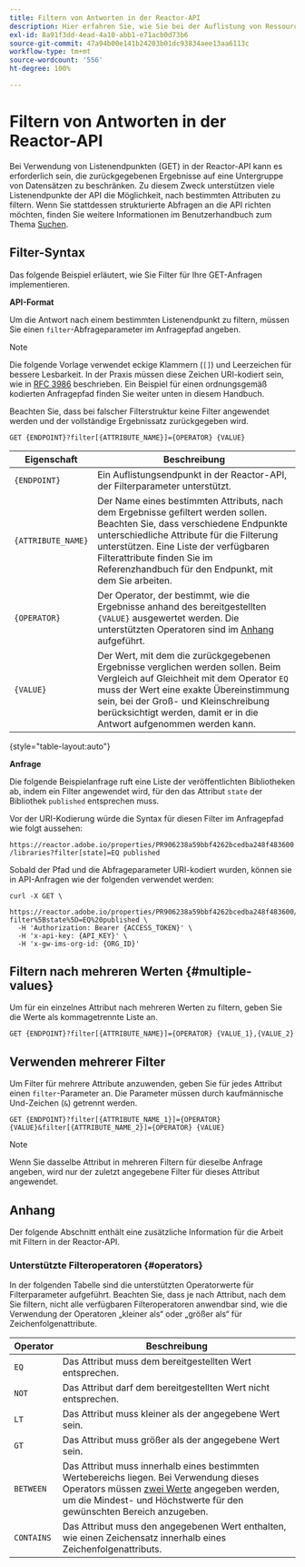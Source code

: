 ```yaml
---
title: Filtern von Antworten in der Reactor-API
description: Hier erfahren Sie, wie Sie bei der Auflistung von Ressourcen in der Reactor-API Ergebnisse filtern können.
exl-id: 8a91f3dd-4ead-4a10-abb1-e71acb0d73b6
source-git-commit: 47a94b00e141b24203b01dc93834aee13aa6113c
workflow-type: tm+mt
source-wordcount: '556'
ht-degree: 100%

---
```


# Filtern von Antworten in der Reactor-API

Bei Verwendung von Listenendpunkten (GET) in der Reactor-API kann es erforderlich sein, die zurückgegebenen Ergebnisse auf eine Untergruppe von Datensätzen zu beschränken. Zu diesem Zweck unterstützen viele Listenendpunkte der API die Möglichkeit, nach bestimmten Attributen zu filtern. Wenn Sie stattdessen strukturierte Abfragen an die API richten möchten, finden Sie weitere Informationen im Benutzerhandbuch zum Thema [Suchen](./search.md).

## Filter-Syntax

Das folgende Beispiel erläutert, wie Sie Filter für Ihre GET-Anfragen implementieren.

**API-Format**

Um die Antwort nach einem bestimmten Listenendpunkt zu filtern, müssen Sie einen `filter`-Abfrageparameter im Anfragepfad angeben.

>[!NOTE]
>
>Die folgende Vorlage verwendet eckige Klammern (`[]`) und Leerzeichen für bessere Lesbarkeit. In der Praxis müssen diese Zeichen URI-kodiert sein, wie in [RFC 3986](https://tools.ietf.org/html/rfc3986) beschrieben. Ein Beispiel für einen ordnungsgemäß kodierten Anfragepfad finden Sie weiter unten in diesem Handbuch.
>
>Beachten Sie, dass bei falscher Filterstruktur keine Filter angewendet werden und der vollständige Ergebnissatz zurückgegeben wird.

```http
GET {ENDPOINT}?filter[{ATTRIBUTE_NAME}]={OPERATOR} {VALUE}
```

| Eigenschaft | Beschreibung |
| --- | --- |
| `{ENDPOINT}` | Ein Auflistungsendpunkt in der Reactor-API, der Filterparameter unterstützt. |
| `{ATTRIBUTE_NAME}` | Der Name eines bestimmten Attributs, nach dem Ergebnisse gefiltert werden sollen. Beachten Sie, dass verschiedene Endpunkte unterschiedliche Attribute für die Filterung unterstützen. Eine Liste der verfügbaren Filterattribute finden Sie im Referenzhandbuch für den Endpunkt, mit dem Sie arbeiten. |
| `{OPERATOR}` | Der Operator, der bestimmt, wie die Ergebnisse anhand des bereitgestellten `{VALUE}` ausgewertet werden. Die unterstützten Operatoren sind im [Anhang](#supported-operators) aufgeführt. |
| `{VALUE}` | Der Wert, mit dem die zurückgegebenen Ergebnisse verglichen werden sollen. Beim Vergleich auf Gleichheit mit dem Operator `EQ` muss der Wert eine exakte Übereinstimmung sein, bei der Groß- und Kleinschreibung berücksichtigt werden, damit er in die Antwort aufgenommen werden kann. |

{style=&quot;table-layout:auto&quot;}

**Anfrage**

Die folgende Beispielanfrage ruft eine Liste der veröffentlichten Bibliotheken ab, indem ein Filter angewendet wird, für den das Attribut `state` der Bibliothek `published` entsprechen muss.

Vor der URI-Kodierung würde die Syntax für diesen Filter im Anfragepfad wie folgt aussehen:

`https://reactor.adobe.io/properties/PR906238a59bbf4262bcedba248f483600/libraries?filter[state]=EQ published`

Sobald der Pfad und die Abfrageparameter URI-kodiert wurden, können sie in API-Anfragen wie der folgenden verwendet werden:

```shell
curl -X GET \
  https://reactor.adobe.io/properties/PR906238a59bbf4262bcedba248f483600/libraries?filter%5Bstate%5D=EQ%20published \
  -H 'Authorization: Bearer {ACCESS_TOKEN}' \
  -H 'x-api-key: {API_KEY}' \
  -H 'x-gw-ims-org-id: {ORG_ID}'
```

## Filtern nach mehreren Werten {#multiple-values}

Um für ein einzelnes Attribut nach mehreren Werten zu filtern, geben Sie die Werte als kommagetrennte Liste an.

```http
GET {ENDPOINT}?filter[{ATTRIBUTE_NAME}]={OPERATOR} {VALUE_1},{VALUE_2}
```

## Verwenden mehrerer Filter

Um Filter für mehrere Attribute anzuwenden, geben Sie für jedes Attribut einen `filter`-Parameter an. Die Parameter müssen durch kaufmännische Und-Zeichen (`&`) getrennt werden.

```http
GET {ENDPOINT}?filter[{ATTRIBUTE_NAME_1}]={OPERATOR} {VALUE}&filter[{ATTRIBUTE_NAME_2}]={OPERATOR} {VALUE}
```

>[!NOTE]
>
>Wenn Sie dasselbe Attribut in mehreren Filtern für dieselbe Anfrage angeben, wird nur der zuletzt angegebene Filter für dieses Attribut angewendet.

## Anhang

Der folgende Abschnitt enthält eine zusätzliche Information für die Arbeit mit Filtern in der Reactor-API.

### Unterstützte Filteroperatoren {#operators}

In der folgenden Tabelle sind die unterstützten Operatorwerte für Filterparameter aufgeführt. Beachten Sie, dass je nach Attribut, nach dem Sie filtern, nicht alle verfügbaren Filteroperatoren anwendbar sind, wie die Verwendung der Operatoren „kleiner als“ oder „größer als“ für Zeichenfolgenattribute.

| Operator | Beschreibung |
| --- | --- |
| `EQ` | Das Attribut muss dem bereitgestellten Wert entsprechen. |
| `NOT` | Das Attribut darf dem bereitgestellten Wert nicht entsprechen. |
| `LT` | Das Attribut muss kleiner als der angegebene Wert sein. |
| `GT` | Das Attribut muss größer als der angegebene Wert sein. |
| `BETWEEN` | Das Attribut muss innerhalb eines bestimmten Wertebereichs liegen. Bei Verwendung dieses Operators müssen [zwei Werte](#multiple-values) angegeben werden, um die Mindest- und Höchstwerte für den gewünschten Bereich anzugeben. |
| `CONTAINS` | Das Attribut muss den angegebenen Wert enthalten, wie einen Zeichensatz innerhalb eines Zeichenfolgenattributs. |

